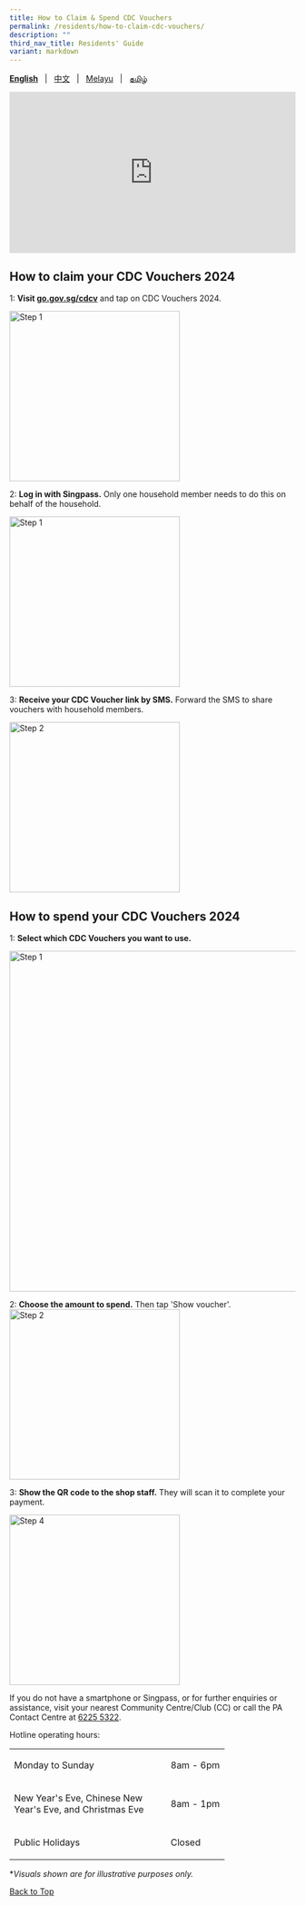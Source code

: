 ```yaml
---
title: How to Claim & Spend CDC Vouchers
permalink: /residents/how-to-claim-cdc-vouchers/
description: ""
third_nav_title: Residents' Guide
variant: markdown
---
```

<span id="cdcv_page_top"></span>
**[English](/residents/how-to-claim-cdc-vouchers)** &nbsp;&nbsp;|&nbsp;&nbsp; [中文](/residents/how-to-claim-cdc-vouchers-chinese)  &nbsp;&nbsp;|&nbsp;&nbsp; [Melayu](/residents/how-to-claim-cdc-vouchers-malay) &nbsp;&nbsp;|&nbsp;&nbsp; [தமிழ்](/residents/how-to-claim-cdc-vouchers-tamil)

<style>
a.bp-button {
	height: 6em !important;
	white-space:pre-line !important;
}
 .youtubecontainer {
    position: relative;
    width: 100%;
    height: 0;
    padding-bottom: 56.25%;
}
.youtubevideo {
    position: absolute;
    top: 0;
    left: 0;
    width: 100%;
    height: 100%;
}
</style>

<div class="youtubecontainer">
<iframe class="youtubevideo" src="https://www.youtube.com/embed/CeHvLfmA_ns" title="YouTube video player" frameborder="0" allow="accelerometer; autoplay; clipboard-write; encrypted-media; gyroscope; picture-in-picture" allowfullscreen=""></iframe>
	</div>

## How to claim your CDC Vouchers 2024

1: **Visit [go.gov.sg/cdcv](https://go.gov.sg/cdcv)** and tap on CDC Vouchers 2024. 

<img src="/images/2024%20Phone%20Screens/Eng_Campaign_Page.png" alt="Step 1" style="width:300px !important;">

2: **Log in with Singpass.** Only one household member needs to do this on behalf of the household.

<img src="/images/2024%20Phone%20Screens/Eng_Singpass_Claim_Page.png" alt="Step 1" style="width:300px !important;">


3: **Receive your CDC Voucher link by SMS.** Forward the SMS to share vouchers with household members.  

<img src="/images/2024%20Phone%20Screens/Eng_SMS_Page.png" alt="Step 2" style="width:300px !important;">


## How to spend your CDC Vouchers 2024

1: **Select which CDC Vouchers you want to use.** 

<img src="/images/2024%20Phone%20Screens/Eng_Select_Correct_Voucher.png" alt="Step 1" style="width:600px !important;">


2: **Choose the amount to spend.** Then tap 'Show voucher'.
<img src="/images/2024%20Phone%20Screens/Eng_Show_Both_QR.png" alt="Step 2" style="width:300px !important;">

3: **Show the QR code to the shop staff.** They will scan it to complete your payment. 

<img src="/images/2024%20Phone%20Screens/Eng_Show_Both_QR.png" alt="Step 4" style="width:300px !important;">


If you do not have a smartphone or Singpass, or for further enquiries or assistance, visit your nearest Community Centre/Club (CC) or call the PA Contact Centre at <a href="tel:6225 5322">6225 5322</a>.

Hotline operating hours:

<table border="0" cellspacing="0" cellpadding="0">
<tbody>
<tr>
	<td><p style="width:260px !important;">Monday to Sunday</p></td>
	<td><p>8am - 6pm</p></td>
</tr>
	<tr><td><p style="width:260px !important;">New Year's Eve, Chinese New Year's Eve, and Christmas Eve</p></td>
	<td><p>8am - 1pm</p></td>
	</tr><tr>
	<td><p style="width:260px !important;">Public Holidays</p></td>
	<td><p>Closed</p></td>
</tr>
</tbody>
</table>

*<i>Visuals shown are for illustrative purposes only.</i>

[Back to Top](#cdcv_page_top)